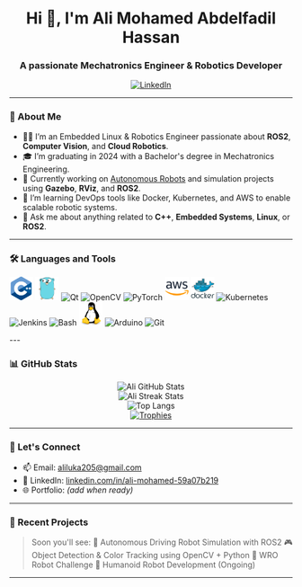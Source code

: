 <h1 align="center">Hi 👋, I'm Ali Mohamed Abdelfadil Hassan</h1>
<h3 align="center">A passionate Mechatronics Engineer & Robotics Developer</h3>

<p align="center">
  <a href="https://www.linkedin.com/in/ali-mohamed-59a07b219" target="_blank">
    <img src="https://img.shields.io/badge/LinkedIn-blue?style=for-the-badge&logo=linkedin&logoColor=white" alt="LinkedIn" />
  </a>
</p>

---

### 🚀 About Me

- 👨‍💻 I’m an Embedded Linux & Robotics Engineer passionate about **ROS2**, **Computer Vision**, and **Cloud Robotics**.
- 🎓 I’m graduating in 2024 with a Bachelor's degree in Mechatronics Engineering.
- 🔭 Currently working on [Autonomous Robots](#) and simulation projects using **Gazebo**, **RViz**, and **ROS2**.
- 🌱 I’m learning DevOps tools like Docker, Kubernetes, and AWS to enable scalable robotic systems.
- 💬 Ask me about anything related to **C++**, **Embedded Systems**, **Linux**, or **ROS2**.

---

### 🛠️ Languages and Tools

<p>
  <img src="https://raw.githubusercontent.com/devicons/devicon/master/icons/cplusplus/cplusplus-original.svg" alt="C++" width="42" height="42"/>
  <img src="https://raw.githubusercontent.com/devicons/devicon/master/icons/go/go-original.svg" alt="Go" width="42" height="42"/>
  <img src="https://upload.wikimedia.org/wikipedia/commons/0/0b/Qt_logo_2016.svg" alt="Qt" width="42" height="42"/>
  <img src="https://www.vectorlogo.zone/logos/opencv/opencv-icon.svg" alt="OpenCV" width="42" height="42"/>
  <img src="https://www.vectorlogo.zone/logos/pytorch/pytorch-icon.svg" alt="PyTorch" width="42" height="42"/>
  <img src="https://raw.githubusercontent.com/devicons/devicon/master/icons/amazonwebservices/amazonwebservices-original-wordmark.svg" alt="AWS" width="42" height="42"/>
  <img src="https://raw.githubusercontent.com/devicons/devicon/master/icons/docker/docker-original-wordmark.svg" alt="Docker" width="42" height="42"/>
  <img src="https://www.vectorlogo.zone/logos/kubernetes/kubernetes-icon.svg" alt="Kubernetes" width="42" height="42"/>
  <img src="https://www.vectorlogo.zone/logos/jenkins/jenkins-icon.svg" alt="Jenkins" width="42" height="42"/>
  <img src="https://www.vectorlogo.zone/logos/gnu_bash/gnu_bash-icon.svg" alt="Bash" width="42" height="42"/>
  <img src="https://raw.githubusercontent.com/devicons/devicon/master/icons/linux/linux-original.svg" alt="Linux" width="42" height="42"/>
  <img src="https://cdn.worldvectorlogo.com/logos/arduino-1.svg" alt="Arduino" width="42" height="42"/>
  <img src="https://www.vectorlogo.zone/logos/git-scm/git-scm-icon.svg" alt="Git" width="42" height="42"/>
</p>
---

### 📊 GitHub Stats

<p align="center">
  <img src="https://github-readme-stats.vercel.app/api?username=alimohamed205&show_icons=true&theme=radical" alt="Ali GitHub Stats" />
  <br />
  <img src="https://github-readme-streak-stats.herokuapp.com/?user=alimohamed205&theme=radical" alt="Ali Streak Stats" />
  <br />
  <img src="https://github-readme-stats.vercel.app/api/top-langs/?username=alimohamed205&layout=compact&theme=radical" alt="Top Langs" />
  <br />
  <a href="https://github.com/ryo-ma/github-profile-trophy"><img src="https://github-profile-trophy.vercel.app/?username=aliluka205&theme=radical" alt="Trophies" /></a>
</p>

---

### 🔗 Let's Connect

- 📫 Email: aliluka205@gmail.com  
- 💼 LinkedIn: [linkedin.com/in/ali-mohamed-59a07b219](https://www.linkedin.com/in/ali-mohamed-59a07b219)  
- 🌐 Portfolio: *(add when ready)*

---

### 📝 Recent Projects
> Soon you'll see:
🚗 Autonomous Driving Robot Simulation with ROS2
🎮 Object Detection & Color Tracking using OpenCV + Python
🤖 WRO Robot Challenge
 🤖 Humanoid Robot Development (Ongoing)

---

